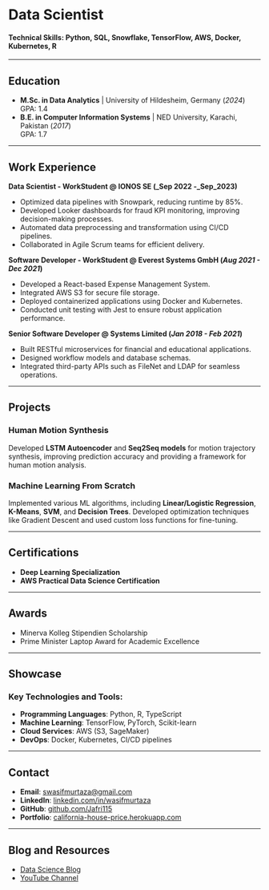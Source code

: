 # Data Scientist

#### Technical Skills: Python, SQL, Snowflake, TensorFlow, AWS, Docker, Kubernetes, R

---

## Education

- **M.Sc. in Data Analytics** | University of Hildesheim, Germany (_2024_)  
  GPA: 1.4  
- **B.E. in Computer Information Systems** | NED University, Karachi, Pakistan (_2017_)  
  GPA: 1.7  

---

## Work Experience

**Data Scientist - WorkStudent @ IONOS SE (_Sep 2022 -_Sep_2023)**  
- Optimized data pipelines with Snowpark, reducing runtime by 85%.  
- Developed Looker dashboards for fraud KPI monitoring, improving decision-making processes.  
- Automated data preprocessing and transformation using CI/CD pipelines.  
- Collaborated in Agile Scrum teams for efficient delivery.  

**Software Developer - WorkStudent  @ Everest Systems GmbH (_Aug 2021 - Dec 2021_)**  
- Developed a React-based Expense Management System.  
- Integrated AWS S3 for secure file storage.  
- Deployed containerized applications using Docker and Kubernetes.  
- Conducted unit testing with Jest to ensure robust application performance.  

**Senior Software Developer @ Systems Limited (_Jan 2018 - Feb 2021_)**  
- Built RESTful microservices for financial and educational applications.  
- Designed workflow models and database schemas.  
- Integrated third-party APIs such as FileNet and LDAP for seamless operations.  

---

## Projects

### Human Motion Synthesis  
Developed **LSTM Autoencoder** and **Seq2Seq models** for motion trajectory synthesis, improving prediction accuracy and providing a framework for human motion analysis.

### Machine Learning From Scratch  
Implemented various ML algorithms, including **Linear/Logistic Regression**, **K-Means**, **SVM**, and **Decision Trees**. Developed optimization techniques like Gradient Descent and used custom loss functions for fine-tuning.

---

## Certifications

- **Deep Learning Specialization**  
- **AWS Practical Data Science Certification**

---

## Awards

- Minerva Kolleg Stipendien Scholarship  
- Prime Minister Laptop Award for Academic Excellence  

---


## Showcase

### Key Technologies and Tools:
- **Programming Languages**: Python, R, TypeScript  
- **Machine Learning**: TensorFlow, PyTorch, Scikit-learn  
- **Cloud Services**: AWS (S3, SageMaker)  
- **DevOps**: Docker, Kubernetes, CI/CD pipelines  

---

## Contact

- **Email**: [swasifmurtaza@gmail.com](mailto:swasifmurtaza@gmail.com)  
- **LinkedIn**: [linkedin.com/in/wasifmurtaza](https://linkedin.com/in/wasifmurtaza)  
- **GitHub**: [github.com/Jafri115](https://github.com/Jafri115)  
- **Portfolio**: [california-house-price.herokuapp.com](https://california-house-price.herokuapp.com/)  

---

## Blog and Resources

- [Data Science Blog](https://medium.com/@swasifmurtaza)  
- [YouTube Channel](https://www.youtube.com/channel/UCa9gErQ9AE5jT2DZLjXBIdA)
